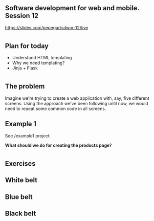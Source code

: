 #

## Software development for web and mobile. Session 12

https://slides.com/pepegar/sdwm-12/live

#

## Plan for today

* Understand HTML templating
* Why we need templating?
* Jinja + Flask

#

## The problem

Imagine we're trying to create a web application with, say, five
different screens.  Using the approach we've been following until now,
we would need to repeat some common code in all screens.

## Example 1

See /example1 project.

**What should we do for creating the products page?**

#

## 

#

## Exercises

## White belt

## Blue belt

## Black belt
